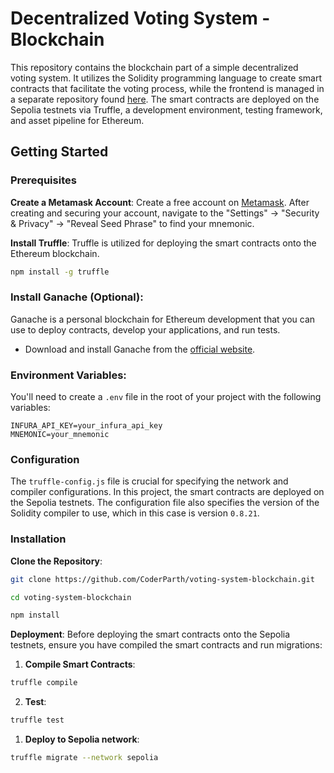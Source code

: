 # Decentralized Voting System - Blockchain

This repository contains the blockchain part of a simple decentralized voting system. It utilizes the Solidity programming language to create smart contracts that facilitate the voting process, while the frontend is managed in a separate repository found [here](https://github.com/CoderParth/voting-system-web3). The smart contracts are deployed on the Sepolia testnets via Truffle, a development environment, testing framework, and asset pipeline for Ethereum.

## Getting Started

### Prerequisites

**Create a Metamask Account**:
Create a free account on [Metamask](https://metamask.io/). After creating and securing your account, navigate to the "Settings" -> "Security & Privacy" -> "Reveal Seed Phrase" to find your mnemonic.

**Install Truffle**:
Truffle is utilized for deploying the smart contracts onto the Ethereum blockchain.

```bash
npm install -g truffle
```

### Install Ganache (Optional):

Ganache is a personal blockchain for Ethereum development that you can use to deploy contracts, develop your applications, and run tests.

- Download and install Ganache from the [official website](https://www.trufflesuite.com/ganache).

### Environment Variables:

You'll need to create a `.env` file in the root of your project with the following variables:

```env
INFURA_API_KEY=your_infura_api_key
MNEMONIC=your_mnemonic
```

### Configuration

The `truffle-config.js` file is crucial for specifying the network and compiler configurations. In this project, the smart contracts are deployed on the Sepolia testnets. The configuration file also specifies the version of the Solidity compiler to use, which in this case is version `0.8.21`.

### Installation

**Clone the Repository**:

```bash
git clone https://github.com/CoderParth/voting-system-blockchain.git
```

```bash
cd voting-system-blockchain
```

```bash
npm install
```

**Deployment**:
Before deploying the smart contracts onto the Sepolia testnets, ensure you have compiled the smart contracts and run migrations:

1. **Compile Smart Contracts**:

```bash
truffle compile
```

2. **Test**:

```bash
truffle test
```

1. **Deploy to Sepolia network**:

```bash
truffle migrate --network sepolia
```
